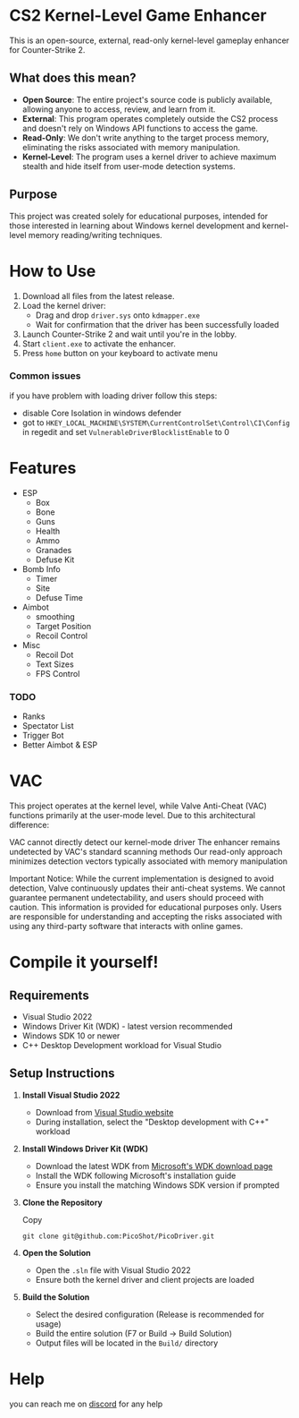 
# CS2 Kernel-Level Game Enhancer

This is an open-source, external, read-only kernel-level gameplay enhancer for Counter-Strike 2.

## What does this mean?

-   **Open Source**: The entire project's source code is publicly available, allowing anyone to access, review, and learn from it.
-   **External**: This program operates completely outside the CS2 process and doesn't rely on Windows API functions to access the game.
-   **Read-Only**: We don't write anything to the target process memory, eliminating the risks associated with memory manipulation.
-   **Kernel-Level**: The program uses a kernel driver to achieve maximum stealth and hide itself from user-mode detection systems.

## Purpose

This project was created solely for educational purposes, intended for those interested in learning about Windows kernel development and kernel-level memory reading/writing techniques.


# How to Use

1.  Download all files from the latest release.
2.  Load the kernel driver:
    -   Drag and drop `driver.sys` onto `kdmapper.exe`
    -   Wait for confirmation that the driver has been successfully loaded
3.  Launch Counter-Strike 2 and wait until you're in the lobby.
4.  Start `client.exe` to activate the enhancer.
5. Press `home` button on your keyboard to activate menu

 ### Common issues
 if you have problem with loading driver follow this steps:
 - disable Core Isolation in windows defender
 -  got to `HKEY_LOCAL_MACHINE\SYSTEM\CurrentControlSet\Control\CI\Config` in regedit and set `VulnerableDriverBlocklistEnable` to 0

# Features
- ESP
	- Box
	- Bone
	- Guns
	- Health
	- Ammo 
	- Granades
	- Defuse Kit
- Bomb Info
	- Timer
	- Site
	- Defuse Time
- Aimbot
	- smoothing 
	- Target Position
	- Recoil Control
- Misc
	- Recoil Dot
	- Text Sizes
	- FPS Control

### TODO
- Ranks
- Spectator List
- Trigger Bot
- Better Aimbot & ESP

# VAC
This project operates at the kernel level, while Valve Anti-Cheat (VAC) functions primarily at the user-mode level. Due to this architectural difference:

VAC cannot directly detect our kernel-mode driver
The enhancer remains undetected by VAC's standard scanning methods
Our read-only approach minimizes detection vectors typically associated with memory manipulation

Important Notice: While the current implementation is designed to avoid detection, Valve continuously updates their anti-cheat systems. We cannot guarantee permanent undetectability, and users should proceed with caution.
This information is provided for educational purposes only. Users are responsible for understanding and accepting the risks associated with using any third-party software that interacts with online games.

# Compile it yourself!

## Requirements

-   Visual Studio 2022
-   Windows Driver Kit (WDK) - latest version recommended
-   Windows SDK 10 or newer
-   C++ Desktop Development workload for Visual Studio

## Setup Instructions

1.  **Install Visual Studio 2022**
    -   Download from [Visual Studio website](https://visualstudio.microsoft.com/vs/)
    -   During installation, select the "Desktop development with C++" workload
2.  **Install Windows Driver Kit (WDK)**
    -   Download the latest WDK from [Microsoft's WDK download page](https://docs.microsoft.com/en-us/windows-hardware/drivers/download-the-wdk)
    -   Install the WDK following Microsoft's installation guide
    -   Ensure you install the matching Windows SDK version if prompted
3.  **Clone the Repository**
    
    Copy
    
    `git clone git@github.com:PicoShot/PicoDriver.git`
    
4.  **Open the Solution**
    -   Open the `.sln` file with Visual Studio 2022
    -   Ensure both the kernel driver and client projects are loaded
5.  **Build the Solution**
    -   Select the desired configuration (Release is recommended for usage)
    -   Build the entire solution (F7 or Build → Build Solution)
    -   Output files will be located in the `Build/` directory

# Help

you can reach me on [discord](https://discord.com/users/1208419597792055417) for any help 
